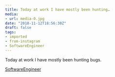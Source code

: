 ```yaml
---
title: Today at work I have mostly been hunting…
media:
- url: media-0.jpg
date: "2018-11-12T18:56:30Z"
draft: false
tags:
- imported
- from-instagram
- SoftwareEngineer
---
```

Today at work I have mostly been hunting bugs.

[SoftwareEngineer](/tags/softwareengineer)
